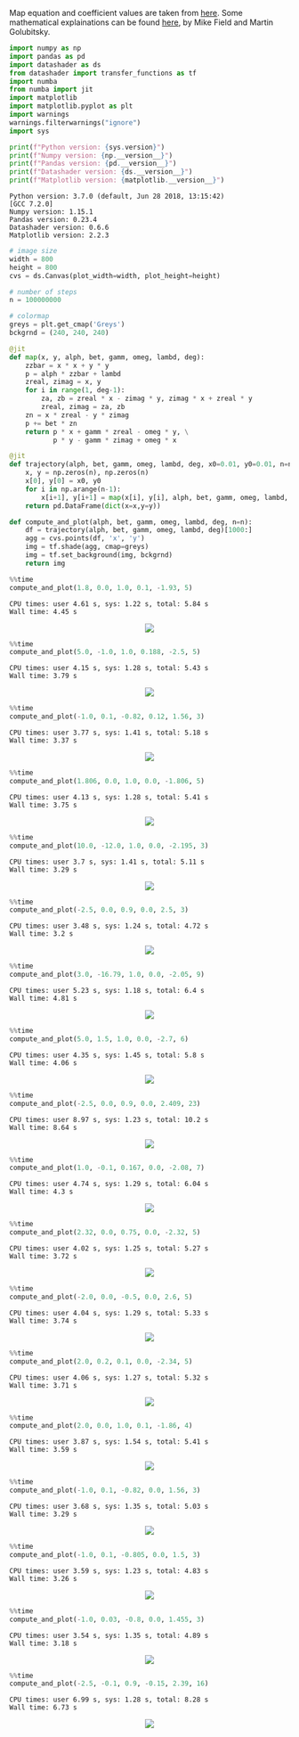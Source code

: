 
Map equation and coefficient values are taken from [here](https://softologyblog.wordpress.com/2017/03/04/2d-strange-attractors/). Some mathematical explainations can be found [here](http://www.ams.org/notices/199502/golubitsky.pdf), by Mike Field and Martin Golubitsky.  

```python
import numpy as np
import pandas as pd
import datashader as ds
from datashader import transfer_functions as tf
import numba
from numba import jit
import matplotlib
import matplotlib.pyplot as plt
import warnings
warnings.filterwarnings("ignore")
import sys

print(f"Python version: {sys.version}")
print(f"Numpy version: {np.__version__}")
print(f"Pandas version: {pd.__version__}")
print(f"Datashader version: {ds.__version__}")
print(f"Matplotlib version: {matplotlib.__version__}")
```

    Python version: 3.7.0 (default, Jun 28 2018, 13:15:42) 
    [GCC 7.2.0]
    Numpy version: 1.15.1
    Pandas version: 0.23.4
    Datashader version: 0.6.6
    Matplotlib version: 2.2.3



```python
# image size
width = 800
height = 800
cvs = ds.Canvas(plot_width=width, plot_height=height)

# number of steps
n = 100000000

# colormap
greys = plt.get_cmap('Greys')
bckgrnd = (240, 240, 240)
```


```python
@jit
def map(x, y, alph, bet, gamm, omeg, lambd, deg):
    zzbar = x * x + y * y
    p = alph * zzbar + lambd
    zreal, zimag = x, y
    for i in range(1, deg-1):
        za, zb = zreal * x - zimag * y, zimag * x + zreal * y
        zreal, zimag = za, zb
    zn = x * zreal - y * zimag
    p += bet * zn
    return p * x + gamm * zreal - omeg * y, \
           p * y - gamm * zimag + omeg * x
```


```python
@jit
def trajectory(alph, bet, gamm, omeg, lambd, deg, x0=0.01, y0=0.01, n=n):
    x, y = np.zeros(n), np.zeros(n)
    x[0], y[0] = x0, y0
    for i in np.arange(n-1):
        x[i+1], y[i+1] = map(x[i], y[i], alph, bet, gamm, omeg, lambd, deg)
    return pd.DataFrame(dict(x=x,y=y))
```


```python
def compute_and_plot(alph, bet, gamm, omeg, lambd, deg, n=n):
    df = trajectory(alph, bet, gamm, omeg, lambd, deg)[1000:]
    agg = cvs.points(df, 'x', 'y')
    img = tf.shade(agg, cmap=greys)
    img = tf.set_background(img, bckgrnd)
    return img
```


```python
%%time
compute_and_plot(1.8, 0.0, 1.0, 0.1, -1.93, 5)
```

    CPU times: user 4.61 s, sys: 1.22 s, total: 5.84 s
    Wall time: 4.45 s


<p align="center">
  <img src="https://github.com/aetperf/aetperf.github.io/blob/master/img/2018-09-08_01/output_6_1.png">
</p>


```python
%%time
compute_and_plot(5.0, -1.0, 1.0, 0.188, -2.5, 5)
```

    CPU times: user 4.15 s, sys: 1.28 s, total: 5.43 s
    Wall time: 3.79 s


<p align="center">
  <img src="https://github.com/aetperf/aetperf.github.io/blob/master/img/2018-09-08_01/output_7_1.png">
</p>



```python
%%time
compute_and_plot(-1.0, 0.1, -0.82, 0.12, 1.56, 3)
```

    CPU times: user 3.77 s, sys: 1.41 s, total: 5.18 s
    Wall time: 3.37 s


<p align="center">
  <img src="https://github.com/aetperf/aetperf.github.io/blob/master/img/2018-09-08_01/output_8_1.png">
</p>


```python
%%time
compute_and_plot(1.806, 0.0, 1.0, 0.0, -1.806, 5)
```

    CPU times: user 4.13 s, sys: 1.28 s, total: 5.41 s
    Wall time: 3.75 s


<p align="center">
  <img src="https://github.com/aetperf/aetperf.github.io/blob/master/img/2018-09-08_01/output_9_1.png">
</p>


```python
%%time
compute_and_plot(10.0, -12.0, 1.0, 0.0, -2.195, 3)
```

    CPU times: user 3.7 s, sys: 1.41 s, total: 5.11 s
    Wall time: 3.29 s


<p align="center">
  <img src="https://github.com/aetperf/aetperf.github.io/blob/master/img/2018-09-08_01/output_10_1.png">
</p>


```python
%%time
compute_and_plot(-2.5, 0.0, 0.9, 0.0, 2.5, 3)
```

    CPU times: user 3.48 s, sys: 1.24 s, total: 4.72 s
    Wall time: 3.2 s


<p align="center">
  <img src="https://github.com/aetperf/aetperf.github.io/blob/master/img/2018-09-08_01/output_11_1.png">
</p>


```python
%%time
compute_and_plot(3.0, -16.79, 1.0, 0.0, -2.05, 9)
```

    CPU times: user 5.23 s, sys: 1.18 s, total: 6.4 s
    Wall time: 4.81 s


<p align="center">
  <img src="https://github.com/aetperf/aetperf.github.io/blob/master/img/2018-09-08_01/output_12_1.png">
</p>


```python
%%time
compute_and_plot(5.0, 1.5, 1.0, 0.0, -2.7, 6)
```

    CPU times: user 4.35 s, sys: 1.45 s, total: 5.8 s
    Wall time: 4.06 s


<p align="center">
  <img src="https://github.com/aetperf/aetperf.github.io/blob/master/img/2018-09-08_01/output_13_1.png">
</p>


```python
%%time
compute_and_plot(-2.5, 0.0, 0.9, 0.0, 2.409, 23)
```

    CPU times: user 8.97 s, sys: 1.23 s, total: 10.2 s
    Wall time: 8.64 s


<p align="center">
  <img src="https://github.com/aetperf/aetperf.github.io/blob/master/img/2018-09-08_01/output_14_1.png">
</p>


```python
%%time
compute_and_plot(1.0, -0.1, 0.167, 0.0, -2.08, 7)
```

    CPU times: user 4.74 s, sys: 1.29 s, total: 6.04 s
    Wall time: 4.3 s


<p align="center">
  <img src="https://github.com/aetperf/aetperf.github.io/blob/master/img/2018-09-08_01/output_15_1.png">
</p>


```python
%%time
compute_and_plot(2.32, 0.0, 0.75, 0.0, -2.32, 5)
```

    CPU times: user 4.02 s, sys: 1.25 s, total: 5.27 s
    Wall time: 3.72 s


<p align="center">
  <img src="https://github.com/aetperf/aetperf.github.io/blob/master/img/2018-09-08_01/output_16_1.png">
</p>


```python
%%time
compute_and_plot(-2.0, 0.0, -0.5, 0.0, 2.6, 5)
```

    CPU times: user 4.04 s, sys: 1.29 s, total: 5.33 s
    Wall time: 3.74 s


<p align="center">
  <img src="https://github.com/aetperf/aetperf.github.io/blob/master/img/2018-09-08_01/output_17_1.png">
</p>


```python
%%time
compute_and_plot(2.0, 0.2, 0.1, 0.0, -2.34, 5)
```

    CPU times: user 4.06 s, sys: 1.27 s, total: 5.32 s
    Wall time: 3.71 s


<p align="center">
  <img src="https://github.com/aetperf/aetperf.github.io/blob/master/img/2018-09-08_01/output_18_1.png">
</p>


```python
%%time
compute_and_plot(2.0, 0.0, 1.0, 0.1, -1.86, 4)
```

    CPU times: user 3.87 s, sys: 1.54 s, total: 5.41 s
    Wall time: 3.59 s


<p align="center">
  <img src="https://github.com/aetperf/aetperf.github.io/blob/master/img/2018-09-08_01/output_19_1.png">
</p>


```python
%%time
compute_and_plot(-1.0, 0.1, -0.82, 0.0, 1.56, 3)
```

    CPU times: user 3.68 s, sys: 1.35 s, total: 5.03 s
    Wall time: 3.29 s


<p align="center">
  <img src="https://github.com/aetperf/aetperf.github.io/blob/master/img/2018-09-08_01/output_20_1.png">
</p>


```python
%%time
compute_and_plot(-1.0, 0.1, -0.805, 0.0, 1.5, 3)
```

    CPU times: user 3.59 s, sys: 1.23 s, total: 4.83 s
    Wall time: 3.26 s


<p align="center">
  <img src="https://github.com/aetperf/aetperf.github.io/blob/master/img/2018-09-08_01/output_21_1.png">
</p>


```python
%%time
compute_and_plot(-1.0, 0.03, -0.8, 0.0, 1.455, 3)
```

    CPU times: user 3.54 s, sys: 1.35 s, total: 4.89 s
    Wall time: 3.18 s


<p align="center">
  <img src="https://github.com/aetperf/aetperf.github.io/blob/master/img/2018-09-08_01/output_22_1.png">
</p>


```python
%%time
compute_and_plot(-2.5, -0.1, 0.9, -0.15, 2.39, 16)
```

    CPU times: user 6.99 s, sys: 1.28 s, total: 8.28 s
    Wall time: 6.73 s


<p align="center">
  <img src="https://github.com/aetperf/aetperf.github.io/blob/master/img/2018-09-08_01/output_23_1.png">
</p>
